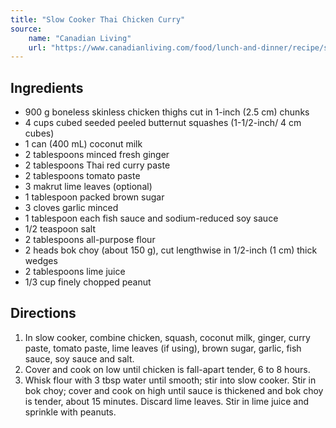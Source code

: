 ```yaml
---
title: "Slow Cooker Thai Chicken Curry"
source:
    name: "Canadian Living"
    url: "https://www.canadianliving.com/food/lunch-and-dinner/recipe/slow-cooker-thai-chicken-curry"
---
```


## Ingredients

-   900 g boneless skinless chicken thighs cut in 1-inch (2.5 cm) chunks
-   4 cups cubed seeded peeled butternut squashes (1-1/2-inch/ 4 cm cubes)
-   1 can (400 mL) coconut milk
-   2 tablespoons minced fresh ginger
-   2 tablespoons Thai red curry paste
-   2 tablespoons tomato paste
-   3 makrut lime leaves (optional)
-   1 tablespoon packed brown sugar
-   3 cloves garlic minced
-   1 tablespoon each fish sauce and sodium-reduced soy sauce
-   1/2 teaspoon salt
-   2 tablespoons all-purpose flour
-   2 heads bok choy (about 150 g), cut lengthwise in 1/2-inch (1 cm) thick wedges
-   2 tablespoons lime juice
-   1/3 cup finely chopped peanut

## Directions

1. In slow cooker, combine chicken, squash, coconut milk, ginger, curry paste, tomato paste, lime leaves (if using), brown sugar, garlic, fish sauce, soy sauce and salt.
1. Cover and cook on low until chicken is fall-apart tender, 6 to 8 hours.
1. Whisk flour with 3 tbsp water until smooth; stir into slow cooker. Stir in bok choy; cover and cook on high until sauce is thickened and bok choy is tender, about 15 minutes. Discard lime leaves. Stir in lime juice and sprinkle with peanuts.
